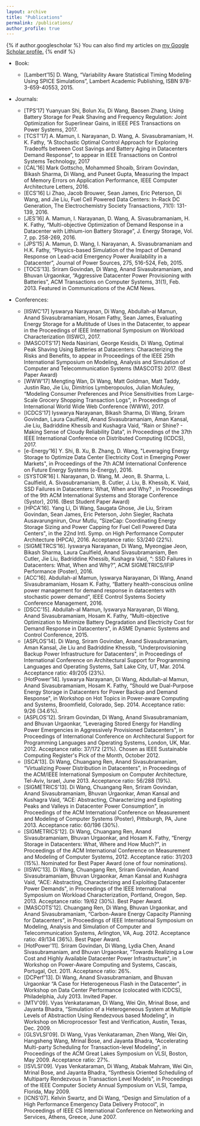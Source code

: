 ```yaml
---
layout: archive
title: "Publications"
permalink: /publications/
author_profile: true
---
```


{% if author.googlescholar %}
  You can also find my articles on <u><a href="{{author.googlescholar}}">my Google Scholar profile</a>.</u>
{% endif %}

* Book:
	* [Lambert’15] D. Wang, “Variability Aware Statistical Timing Modeling Using SPICE Simulations”, Lambert Academic Publishing, ISBN 978-3-659-40553, 2015.

* Journals:  

	* [TPS’17] Yuanyuan Shi, Bolun Xu, Di Wang, Baosen Zhang, Using Battery Storage for Peak Shaving and Frequency Regulation: Joint Optimization for Superlinear Gains, in IEEE PES Transactions on Power Systems, 2017.
	* [TCST’17] A. Mamun, I. Narayanan, D. Wang, A. Sivasubramaniam, H. K. Fathy, “A Stochastic Optimal Control Approach for Exploring Tradeoffs between Cost Savings and Battery Aging in Datacenters Demand Response”, to appear in IEEE Transactions on Control Systems Technology, 2017 
	* [CAL’16] Mark Gottscho, Mohammed Shoaib, Sriram Govindan, Bikash Sharma, Di Wang, and Puneet Gupta, Measuring the Impact of Memory Errors on Application Performance, IEEE Computer Architecture Letters, 2016.
	* [ECS’16] Li Zhao, Jacob Brouwer, Sean James, Eric Peterson, Di Wang, and Jie Liu, Fuel Cell Powered Data Centers: In-Rack DC Generation, The Electrochemistry Society Transactions, 71(1): 131-139, 2016.
	* [JES’16] A. Mamun, I. Narayanan, D. Wang, A. Sivasubramaniam, H. K. Fathy, “Multi-objective Optimization of Demand Response in a Datacenter with Lithium-ion Battery Storage”, J. Energy Storage, Vol. 7, pp. 258-269, 2016.
	* [JPS’15] A. Mamun, D. Wang, I. Narayanan, A. Sivasubramaniam and H.K. Fathy, “Physics-based Simulation  of the Impact of Demand Response on Lead-acid Emergency Power Availability in a Datacenter”, Journal of Power Sources, 275, 516-524, Feb, 2015.
	* [TOCS'13]. Sriram Govindan, Di Wang, Anand Sivasubramaniam, and Bhuvan Urgaonkar, “Aggressive Datacenter Power Provisioning with Batteries", ACM Transactions on Computer Systems, 31(1), Feb. 2013. Featured in Communications of the ACM News.

* Conferences:

	* [IISWC’17] Iyswarya Narayanan, Di Wang, Abdullah-al Mamun, Anand Sivasubramaniam, Hosam Fathy, Sean James, Evaluating Energy Storage for a Multitude of Uses in the Datacenter, to appear in the Proceedings of IEEE International Symposium on Workload Characterization (IISWC), 2017.
	* [MASCOTS’17] Neda Nasiriani, George Kesidis, Di Wang, Optimal Peak Shaving Using Batteries at Datacenters: Characterizing the Risks and Benefits, to appear in Proceedings of the IEEE 25th International Symposium on Modeling, Analysis and Simulation of Computer and Telecommunication Systems (MASCOTS) 2017. (Best Paper Award)
	* [WWW’17] Mengting Wan, Di Wang, Matt Goldman, Matt Taddy, Justin Rao, Jie Liu, Dimitrios Lymberopoulos, Julian McAuley, “Modeling Consumer Preferences and Price Sensitivities from Large-Scale Grocery Shopping Transaction Logs”, in Proceedings of International World Wide Web Conference (WWW), 2017.
	* [ICDCS’17] Iyswarya Narayanan, Bikash Sharma, Di Wang, Sriram Govindan, Laura Caulfield, Anand Sivasubramaniam, Aman Kansal, Jie Liu, Badriddine Khessib and Kushagra Vaid, “Rain or Shine? - Making Sense of Cloudy Reliability Data”, in Proceedings of the 37th IEEE International Conference on Distributed Computing (ICDCS), 2017.
	* [e-Energy’16] Y. Shi, B. Xu, B. Zhang, D. Wang, "Leveraging Energy Storage to Optimize Data Center Electricity Cost in Emerging Power Markets", in Proceedings of the 7th ACM International Conference on Future Energy Systems (e-Energy), 2016.
	* [SYSTOR’16] I. Narayanan, D. Wang, M. Jeon, B. Sharma, L. Caulfield, A. Sivasubramaniam, B. Cutler, J. Liu, B. Khessib, K. Vaid, SSD Failures in Datacenters: What, When and Why? , in Proceedings of the 9th ACM International Systems and Storage Conference (Systor), 2016. (Best Student Paper Award)
	* [HPCA'16]. Yang Li, Di Wang, Saugata Ghose, Jie Liu, Sriram Govindan, Sean James, Eric Peterson, John Siegler, Rachata Ausavarungnirun, Onur Mutlu, “SizeCap: Coordinating Energy Storage Sizing and Power Capping for Fuel Cell Powered Data Centers", in the 22nd Intl. Symp. on High Performance Computer Architecture (HPCA), 2016. Acceptance ratio: 53/240 (22%).
	* [SIGMETRCS’16]. Iyswarya Narayanan, Di Wang, Myeongjae Jeon, Bikash Sharma, Laura Caulfield, Anand Sivasubramaniam, Ben Cutler, Jie Liu, Badriddine Khessib, Kushagra Vaid, “: SSD Failures in Datacenters: What, When and Why?”, ACM SIGMETRICS/IFIP Performance (Poster), 2016.
	* [ACC’16]. Abdullah-al Mamun, Iyswarya Narayanan, Di Wang, Anand Sivasubramaniam, Hosam K. Fathy, “Battery health-conscious online power management for demand response in datacenters with stochastic power demand", IEEE Control Systems Society Conference Management, 2016.
	* [DSCC'15]. Abdullah-al Mamun, Iyswarya Narayanan, Di Wang, Anand Sivasubramaniam, Hosam K. Fathy, “Multi-objective Optimization to Minimize Battery Degradation and Electricity Cost for Demand Response in Datacenters", in ASME Dynamic Systems and Control Conference, 2015.
	* [ASPLOS'14]. Di Wang, Sriram Govindan, Anand Sivasubramaniam, Aman Kansal, Jie Liu and Badriddine Khessib, “Underprovisioning Backup Power Infrastructure for Datacenters", in Proceedings of International Conference on Architectural Support for Programming Languages and Operating Systems, Salt Lake City, UT, Mar. 2014. Acceptance ratio: 49/205 (23%).
	* [HotPower'14]. Iyswarya Narayanan, Di Wang, Abdullah-al Mamun, Anand Sivasubramaniam, Hosam K. Fathy, “Should we Dual-Purpose Energy Storage in Datacenters for Power Backup and Demand Response", in Workshop on Hot Topics in Power-aware Computing and Systems, Broomfield, Colorado, Sep. 2014. Acceptance ratio: 9/26 (34.6%).
	* [ASPLOS'12]. Sriram Govindan, Di Wang, Anand Sivasubramaniam, and Bhuvan Urgaonkar, “Leveraging Stored Energy for Handling Power Emergencies in Aggressively Provisioned Datacenters", in Proceedings of International Conference on Architectural Support for Programming Languages and Operating Systems, London, UK, Mar. 2012. Acceptance ratio: 37/172 (21%). Chosen as IEEE Sustainable Computing Register's Pick of the Month, October 2012.
	* [ISCA'13]. Di Wang, Chuangang Ren, Anand Sivasubramaniam, “Virtualizing Power Distribution in Datacenters", in Proceedings of the ACM/IEEE International Symposium on Computer Architecture, Tel-Aviv, Israel, June 2013. Acceptance ratio: 56/288 (19%).
	* [SIGMETRICS'13]. Di Wang, Chuangang Ren, Sriram Govindan, Anand Sivasubramaniam, Bhuvan Urgaonkar, Aman Kansal and Kushagra Vaid, “ACE: Abstracting, Characterizing and Exploiting Peaks and Valleys in Datacenter Power Consumption", in Proceedings of the ACM International Conference on Measurement and Modeling of Computer Systems (Poster), Pittsburgh, PA, June 2013. Acceptance ratio: 60/196 (30%).
	* [SIGMETRICS'12]. Di Wang, Chuangang Ren, Anand Sivasubramaniam, Bhuvan Urgaonkar, and
Hosam K. Fathy, “Energy Storage in Datacenters: What, Where and How Much?", in Proceedings of the ACM International Conference on Measurement and Modeling of Computer Systems, 2012. Acceptance ratio: 31/203 (15%). Nominated for Best Paper Award (one of four nominations).
	* [IISWC'13]. Di Wang, Chuangang Ren, Sriram Govindan, Anand Sivasubramaniam, Bhuvan Urgaonkar, Aman Kansal and Kushagra Vaid, “ACE: Abstracting, Characterizing and Exploiting Datacenter Power Demands", in Proceedings of the IEEE International Symposium on Workload Characterization, Portland, Oregon, Sep. 2013. Acceptance ratio: 19/62 (30%). Best Paper Award.
	* [MASCOTS'12]. Chuangang Ren, Di Wang, Bhuvan Urgaonkar, and Anand Sivasubramaniam, “Carbon-Aware Energy Capacity Planning for Datacenters", in Proceedings of IEEE International Symposium on Modeling, Analysis and Simulation of Computer and Telecommunication Systems, Arlington, VA, Aug. 2012. Acceptance ratio: 49/134 (36%). Best Paper Award.
	* [HotPower'11]. Sriram Govindan, Di Wang, Lydia Chen, Anand Sivasubramaniam, and Bhuvan Urgaonkar, “Towards Realizing a Low Cost and Highly Available Datacenter Power Infrastructure", in Workshop on Power-Aware Computing and Systems, Cascais, Portugal, Oct. 2011. Acceptance ratio: 26%.
	* [DCPerf'13]. Di Wang, Anand Sivasubramaniam, and Bhuvan Urgaonkar “A Case for Heterogeneous Flash in the Datacenter", in Workshop on Data Center Performance (colocated with ICDCS), Philadelphia, July 2013. Invited Paper.
	* [MTV'09]. Vyas Venkataraman, Di Wang, Wei Qin, Mrinal Bose, and Jayanta Bhadra, “Simulation of a Heterogeneous System at Multiple Levels of Abstraction Using Rendezvous based Modeling", in Workshop on Microprocessor Test and Verification, Austin, Texas, Dec. 2009.
	* [GLSVLSI'09]. Di Wang, Vyas Venkataraman, Zhen Wang, Wei Qin, Hangsheng Wang, Mrinal Bose, and Jayanta Bhadra, “Accelerating Multi-party Scheduling for Transaction-level Modeling", in Proceedings of the ACM Great Lakes Symposium on VLSI, Boston, May 2009. Acceptance ratio: 27%.
	* [ISVLSI'09]. Vyas Venkataraman, Di Wang, Atabak Mahram, Wei Qin, Mrinal Bose, and Jayanta
Bhadra, “Synthesis Oriented Scheduling of Multiparty Rendezvous in Transaction Level Models", in Proceedings of the IEEE Computer Society Annual Symposium on VLSI, Tampa, Florida, May 2009.
	* [ICNS'07]. Kelvin Swartz, and Di Wang, “Design and Simulation of a High Performance Emergency Data Delivery Protocol", in Proceedings of IEEE CS International Conference on Networking and Services, Athens, Greece, June 2007.

